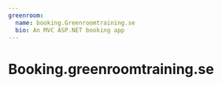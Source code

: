```yaml
---
greenroom:
  name: booking.Greenroomtraining.se
  bio: An MVC ASP.NET booking app
---
```

# Booking.greenroomtraining.se
<info-box>
  <template #info-box>
  <div class="home">
  <h3>This is a page about the project <a href="http://booking.greenroomtraining.se"> booking.greenroomtraining.se
  </a></h3>
  <p>INFOINFOINFO</p>
  </div>
  </template>
</info-box>

<greenroom :greenroom="greenroom"></greenroom>



